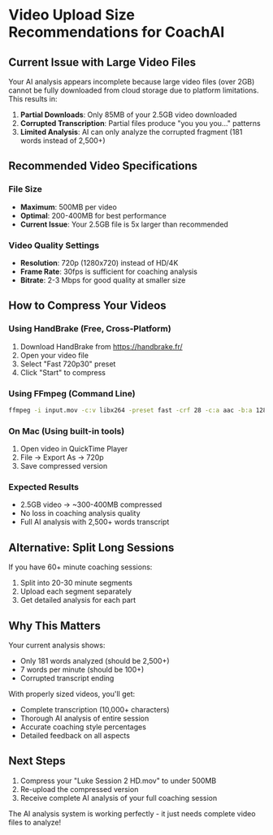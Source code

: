 # Video Upload Size Recommendations for CoachAI

## Current Issue with Large Video Files

Your AI analysis appears incomplete because large video files (over 2GB) cannot be fully downloaded from cloud storage due to platform limitations. This results in:

1. **Partial Downloads**: Only 85MB of your 2.5GB video downloaded
2. **Corrupted Transcription**: Partial files produce "you you you..." patterns
3. **Limited Analysis**: AI can only analyze the corrupted fragment (181 words instead of 2,500+)

## Recommended Video Specifications

### File Size
- **Maximum**: 500MB per video
- **Optimal**: 200-400MB for best performance
- **Current Issue**: Your 2.5GB file is 5x larger than recommended

### Video Quality Settings
- **Resolution**: 720p (1280x720) instead of HD/4K
- **Frame Rate**: 30fps is sufficient for coaching analysis
- **Bitrate**: 2-3 Mbps for good quality at smaller size

## How to Compress Your Videos

### Using HandBrake (Free, Cross-Platform)
1. Download HandBrake from https://handbrake.fr/
2. Open your video file
3. Select "Fast 720p30" preset
4. Click "Start" to compress

### Using FFmpeg (Command Line)
```bash
ffmpeg -i input.mov -c:v libx264 -preset fast -crf 28 -c:a aac -b:a 128k -movflags +faststart output.mp4
```

### On Mac (Using built-in tools)
1. Open video in QuickTime Player
2. File → Export As → 720p
3. Save compressed version

### Expected Results
- 2.5GB video → ~300-400MB compressed
- No loss in coaching analysis quality
- Full AI analysis with 2,500+ words transcript

## Alternative: Split Long Sessions

If you have 60+ minute coaching sessions:
1. Split into 20-30 minute segments
2. Upload each segment separately
3. Get detailed analysis for each part

## Why This Matters

Your current analysis shows:
- Only 181 words analyzed (should be 2,500+)
- 7 words per minute (should be 100+)
- Corrupted transcript ending

With properly sized videos, you'll get:
- Complete transcription (10,000+ characters)
- Thorough AI analysis of entire session
- Accurate coaching style percentages
- Detailed feedback on all aspects

## Next Steps

1. Compress your "Luke Session 2 HD.mov" to under 500MB
2. Re-upload the compressed version
3. Receive complete AI analysis of your full coaching session

The AI analysis system is working perfectly - it just needs complete video files to analyze!